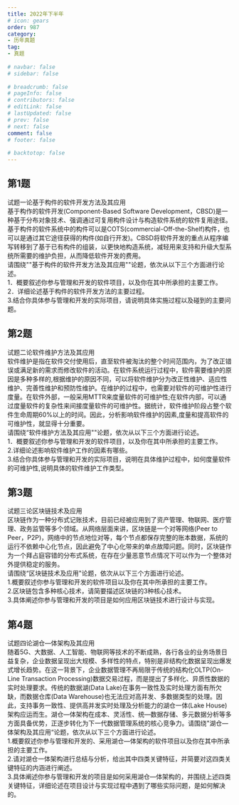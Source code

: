 ```yaml
---  
title: 2022年下半年  
# icon: gears  
order: 987  
category:  
- 历年真题  
tag:  
- 真题  
  
# navbar: false  
# sidebar: false  
  
# breadcrumb: false  
# pageInfo: false  
# contributors: false  
# editLink: false  
# lastUpdated: false  
# prev: false  
# next: false  
comment: false  
# footer: false  
  
# backtotop: false  
---  
```

## 第1题 ##

试题一论基于构件的软件开发方法及其应用  
基于构作的软件开发(Component-Based Software Development，CBSD)是一种基于分布对象技术、强调通过可复用构件设计与构造软件系统的软件复用途径。基于构件的软件系统中的构件可以是COTS(commercial-Off-the-Shelf)构件，也可以是通过其它途径获得的构件(如自行开发)。CBSD将软件开发的重点从程序编写转移到了基于已有构件的组装，以更快地构造系统，减轻用来支持和升级大型系统所需要的维护负担，从而降低软件开发的费用。  
请围绕""基于构件的软件开发方法及其应用""论题，依次从以下三个方面进行论述。  
1．概要叙述你参与管理和开发的软件项目，以及你在其中所承担的主要工作。  
2．详细论述基于构件的软件开发方法的主要过程。  
3.结合你具体参与管理和开发的实际项目，请说明具体实施过程以及碰到的主要问题。  


## 第2题 ##

试题二论软件维护方法及其应用  
软件维护是指在软件交付使用后，直至软件被淘汰的整个时间范围内，为了改正错误或满足新的需求而修改软件的活动。在软件系统运行过程中，软件需要维护的原因是多种多样的,根据维护的原因不同，可以将软件维护分为改正性维护、适应性维护、完善性维护和预防性维护。在维护的过程中，也需要对软件的可维护性进行度量。在软件外部，一般采用MTTR来度量软件的可维护性;在软件内部，可以通过度量软件的复杂性来间接度量软件的可维护性。据统计，软件维护阶段占整个软件生命周期60%以上的时间。因此，分析影响软件维护的因素,度量和提高软件的可维护性，就显得十分重要。  
请围绕“软件维护方法及其应用""论题，依次从以下三个方面进行论述。  
1．概要叙述你参与管理和开发的软件项目，以及你在其中所承担的主要工作。  
2.详细论述影响软件维护工作的因素有哪些。  
3.结合你具体参与管理和开发的实际项目，说明在具体维护过程中，如何度量软件的可维护性,说明具体的软件维护工作类型。  


## 第3题 ##

试题三论区块链技术及应用  
区块链作为一种分布式记账技术，目前已经被应用到了资产管理、物联网、医疗管理、政务监管等多个领域。从网络层面来讲，区块链是一个对等网络(Peer to Peer，P2P)，网络中的节点地位对等，每个节点都保存完整的账本数据，系统的运行不依赖中心化节点，因此避免了中心化带来的单点故障问题。同时，区块链作为一个拜占庭容错的分布式系统，在存在少量恶意节点情况下可以作为一个整体对外提供稳定的服务。  
请围绕“区块链技术及应用"论题，依次从以下三个方面进行论述。  
1.概要叙述你参与管理和开发的软件项目以及你在其中所承担的主要工作。  
2.区块链包含多种核心技术，请简要描述区块链的3种核心技术。  
3.具体阐述你参与管理和开发的项目是如何应用区块链技术进行设计与实现。  


## 第4题 ##

试题四论湖仓—体架构及其应用  
随着5G、大数据、人工智能、物联网等技术的不断成熟，各行各业的业务场景日益复杂，企业数据呈现出大规模、多样性的特点，特别是非结构化数据呈现出爆发式增长趋势。在这一背景下，企业数据管理不再局限于传统的结构化OLTP(On-Line Transaction Processing)数据交易过程，而是提出了多样化、异质性数据的实时处理要求。传统的数据湖(Data Lake)在事务一致性及实时处理方面有所欠缺，而数据仓库(Data Warehouse)也无法应对高并发、多数据类型的处理。因此，支持事务一致性、提供高并发实时处理及分析能力的湖仓一体(Lake House)架构应运而生。湖仓—体架构在成本、灵活性、统—数据存储、多元数据分析等多方面具备优势，正逐步转化为下一代数据管理系统的核心竞争力。请围绕"湖仓—体架构及其应用“论题，依次从以下三个方面进行论述。  
1.概要叙述你参与管理和开发的、采用湖仓—体架构的软件项目以及你在其中所承担的主要工作。  
2.请对湖仓一体架构进行总结与分析，给出其中四类关键特征，并简要对这四类关键特征的内涵进行阐述。  
3.具体阐述你参与管理和开发的项目是如何采用湖仓—体架构的，并围绕上述四类关键特征，详细论述在项目设计与实现过程中遇到了哪些实际问题，是如何解决的。  

